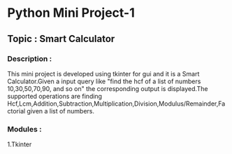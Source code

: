 # Python Mini Project-1
## Topic : Smart Calculator

### Description :
This mini project is developed using tkinter for gui and it is a Smart Calculator.Given a input query like "find the hcf of a list of numbers 10,30,50,70,90, and so on" the corresponding output is displayed.The supported operations are finding Hcf,Lcm,Addition,Subtraction,Multiplication,Division,Modulus/Remainder,Factorial given a list of numbers.
### Modules :
1.Tkinter
